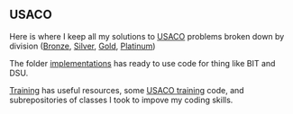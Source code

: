 ## USACO

Here is where I keep all my solutions to [USACO](http://usaco.org/) problems broken down by division 
([Bronze](https://github.com/asubramanian08/USACO/tree/master/Bronze), [Silver](https://github.com/asubramanian08/USACO/tree/master/Silver), 
[Gold](https://github.com/asubramanian08/USACO/tree/master/Gold), [Platinum](https://github.com/asubramanian08/USACO/tree/master/Platinum))

The folder [implementations](https://github.com/asubramanian08/USACO/tree/master/Implementations) has ready to use code for thing like BIT and DSU.

[Training](https://github.com/asubramanian08/USACO/tree/master/Training) has useful resources, some [USACO training](https://train.usaco.org/) code, and 
subrepositories of classes I took to impove my coding skills.
